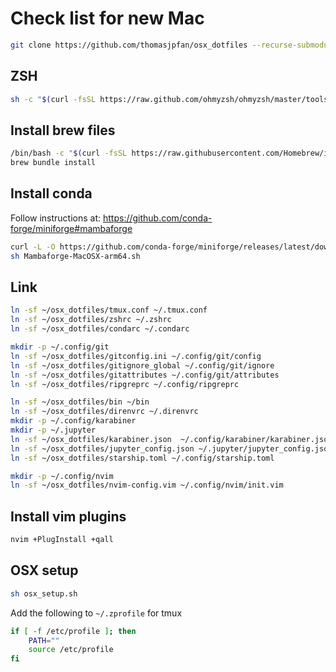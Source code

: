 # Check list for new Mac

```bash
git clone https://github.com/thomasjpfan/osx_dotfiles --recurse-submodules
```

## ZSH

```bash
sh -c "$(curl -fsSL https://raw.github.com/ohmyzsh/ohmyzsh/master/tools/install.sh)"
```

## Install brew files

```bash
/bin/bash -c "$(curl -fsSL https://raw.githubusercontent.com/Homebrew/install/master/install.sh)"
brew bundle install
```

## Install conda

Follow instructions at: https://github.com/conda-forge/miniforge#mambaforge

```bash
curl -L -O https://github.com/conda-forge/miniforge/releases/latest/download/Mambaforge-MacOSX-arm64.sh
sh Mambaforge-MacOSX-arm64.sh
```

## Link

```bash
ln -sf ~/osx_dotfiles/tmux.conf ~/.tmux.conf
ln -sf ~/osx_dotfiles/zshrc ~/.zshrc
ln -sf ~/osx_dotfiles/condarc ~/.condarc

mkdir -p ~/.config/git
ln -sf ~/osx_dotfiles/gitconfig.ini ~/.config/git/config
ln -sf ~/osx_dotfiles/gitignore_global ~/.config/git/ignore
ln -sf ~/osx_dotfiles/gitattributes ~/.config/git/attributes
ln -sf ~/osx_dotfiles/ripgreprc ~/.config/ripgreprc

ln -sf ~/osx_dotfiles/bin ~/bin
ln -sf ~/osx_dotfiles/direnvrc ~/.direnvrc
mkdir -p ~/.config/karabiner
mkdir -p ~/.jupyter
ln -sf ~/osx_dotfiles/karabiner.json  ~/.config/karabiner/karabiner.json
ln -sf ~/osx_dotfiles/jupyter_config.json ~/.jupyter/jupyter_config.json
ln -sf ~/osx_dotfiles/starship.toml ~/.config/starship.toml

mkdir -p ~/.config/nvim
ln -sf ~/osx_dotfiles/nvim-config.vim ~/.config/nvim/init.vim
```

## Install vim plugins

```bash
nvim +PlugInstall +qall
```

## OSX setup

```bash
sh osx_setup.sh
```

Add the following to `~/.zprofile` for tmux

```bash
if [ -f /etc/profile ]; then
    PATH=""
    source /etc/profile
fi
```
